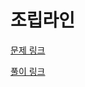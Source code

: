 # 조립라인

[문제 링크](https://softeer.ai/practice/info.do?idx=1&eid=403)

[풀이 링크](https://vintage-pegasus-b0c.notion.site/3433c600920d45939122426d9a0f59ab)